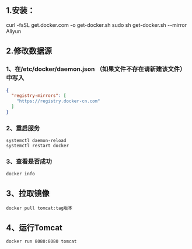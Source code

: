 ## 1.安装：

curl -fsSL get.docker.com -o get-docker.sh
sudo sh get-docker.sh --mirror Aliyun





## 2.修改数据源

### 1、在/etc/docker/daemon.json （如果文件不存在请新建该文件） 中写入

~~~ json
{
  "registry-mirrors": [
    "https://registry.docker-cn.com"
  ]
}
~~~



### 2、重启服务

~~~ shell
systemctl daemon-reload
systemctl restart docker
~~~



### 3、查看是否成功

~~~ shell
docker info
~~~





## 3、拉取镜像

~~~ shell
docker pull tomcat:tag版本
~~~







## 4、运行Tomcat

~~~ shell
docker run 8080:8080 tomcat
~~~

